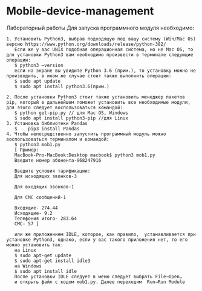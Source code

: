 # Mobile-device-management
Лабораторный работы
Для запуска программного модуля необходимо:

    1. Установить Python3, выбрав подходящую под вашу систему (Win/Mac Os) версию https://www.python.org/downloads/release/python-382/ 
       Если же у вас UNIX подобная операционная система, но не Mac OS, то для установки Python3 вам необходимо произвести в терминале следующие операции:
       $ python3 —version 
       если на экране вы увидите Python 3.6 (прим.), то установку можно не производить, в ином же случае стоит также выполнить операции:
       $ sudo apt update
	   $ sudo apt install python3.6(прим.)
       
    2. После установки Python3 стоит также установить менеджер пакетов pip, который в дальнейшем поможет установить все необходимые модули, для этого следует воспользоваться командой:
       $ python get-pip.py // для Mac OS, Windows
       $ sudo apt install python3-pip //для Linux
    3. Установка библиотеки Pandas
       $    pip3 install Pandas
    4. Чтобы непосредственно запустить программный модуль можно воспользоваться терминалом и командой:
       $ python3 mob1.py
       [ Пример:
       MacBook-Pro-MacBook:Desktop macbook$ python3 mob1.py
       Введите номер абонента-968247916
       
       Введите условия тарификации:
       Для исходящих звонков-3
       
       Для входящих звонков-1
       
       Для СМС сообщений-1
       
       Входящие- 274.44 
       Исходящие- 9.2 
       Телефония итого- 283.64 
       СМС- 57 ]
       
       или же приложением IDLE, которое, как правило,  устанавливается при установке Python3, однако, если у вас такого приложения нет, то его можно установить так:
       на Linux
       $ sudo apt-get update
       $ sudo apt-get install idle3
       на Windows
       $ sudo apt install idle
       После установки IDLE следует в меню следует выбрать File→Open…
       и открыть файл с кодом mob1.py. Далее переходим  Run→Run Module

